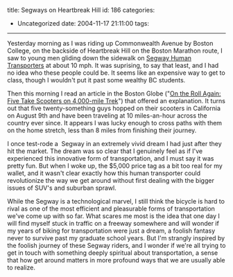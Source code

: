 title: Segways on Heartbreak Hill
id: 186
categories:
  - Uncategorized
date: 2004-11-17 21:11:00
tags:
---

Yesterday morning as I was riding up Commonwealth Avenue by Boston College, on the backside of Heartbreak Hill on the Boston Marathon route, I saw to young men gliding down the sidewalk on [Segway Human Transporters](http://www.segway.com/) at about 10 mph. It was suprising, to say that least, and I had no idea who these people could be. It seems like an expensive way to get to class, though I wouldn't put it past some wealthy BC students. 

Then this morning I read an article in the Boston Globe (&quot;[On the Roll Again: Five Take Scooters on 4,000-mile Trek](http://www.boston.com/ae/games/articles/2004/11/17/on_the_roll_again/)&quot;)  that offered an explanation. It turns out that five twenty-something guys hopped on their scooters in California on August 9th and have been traveling at 10 miles-an-hour across the country ever since. It appears I was lucky enough to cross paths with them on the home stretch, less than 8 miles from finishing their journey. 

I once test-rode a  Segway in an extremely vivid dream I had just after they hit the market. The dream was so clear that I genuinely feel as if I've experienced this innovative form of transportation, and I must say it was pretty fun. But when I woke up, the $5,000 price tag as a bit too real for my wallet, and it wasn't clear exactly how this human transporter could revolutionize the way we get around without first dealing with the bigger issues of SUV's and suburban sprawl. 

While the Segway is a technological marvel, I still think the bicycle is hard to rival as one of the most efficient and pleasurable forms of transportation  we've come up with so far.  What scares me most is the idea that one day I will find myself stuck in traffic on a freeway somewhere and will wonder if my years of biking for transportation were just a dream, a foolish fantasy never to survive past my graduate school years. But I'm strangly inspired by the foolish journey of these Segway riders, and I wonder if we're all trying to get in touch with something deeply spiritual about transportation, a sense that how get around matters in more profound ways that we are usually able to realize. 